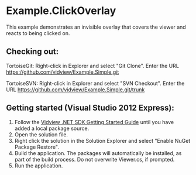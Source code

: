 Example.ClickOverlay
====================

This example demonstrates an invisible overlay that covers the viewer and reacts to being clicked on. 

Checking out:
-------------
TortoiseGit:
Right-click in Explorer and select "Git Clone". Enter the URL https://github.com/vidview/Example.Simple.git

TortoiseSVN:
Right-click in Explorer and select "SVN Checkout". Enter the URL https://github.com/vidview/Example.Simple.git/trunk

Getting started (Visual Studio 2012 Express):
-------------------------------------
1. Follow the [Vidview .NET SDK Getting Started Guide](https://aurora.imint.se/help/vidview/sdk/.net/Vidview%20.NET%20SDK%20Getting%20Started%20Guide.html) until you have added a local package source. 
2. Open the solution file.
3. Right click the solution in the Solution Explorer and select "Enable NuGet Package Restore".
4. Build the application. The packages will automatically be installed, as part of the build process. Do not overwrite Viewer.cs, if prompted. 
5. Run the application.